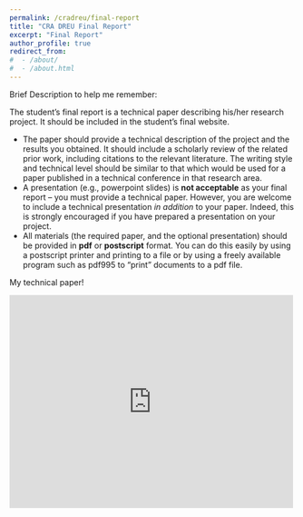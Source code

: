 ```yaml
---
permalink: /cradreu/final-report
title: "CRA DREU Final Report"
excerpt: "Final Report"
author_profile: true
redirect_from: 
#  - /about/
#  - /about.html
---
```

Brief Description to help me remember:

The student’s final report is a technical paper describing his/her research project. It should be included in the student’s final website.

- The paper should provide a technical description of the project and  the results you obtained. It should include a scholarly review of the  related prior work, including citations to the relevant literature. The  writing style and technical level should be similar to that which would  be used for a paper published in a technical conference in that research area.
- A presentation (e.g., powerpoint slides) is **not acceptable** as your final report – you must provide a technical paper. However, you are welcome to include a technical presentation *in addition* to your paper. Indeed, this is strongly encouraged if you have prepared a presentation on your project.
- All materials (the required paper, and the optional presentation) should be provided in **pdf** or **postscript** format. You can do this easily by using a postscript printer and  printing to a file or by using a freely available program such as pdf995 to “print” documents to a pdf file.

My technical paper!

<embed src="https://melonpocky.github.io/files/TechnicalPaper.pdf" width="500" height="375" 
 type="application/pdf">
